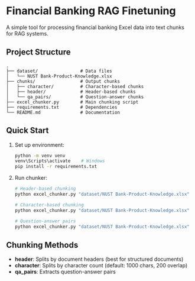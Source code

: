 # Financial Banking RAG Finetuning

A simple tool for processing financial banking Excel data into text chunks for RAG systems.

## Project Structure

```
.
├── dataset/                # Data files
│   └── NUST Bank-Product-Knowledge.xlsx
├── chunks/                 # Output chunks
│   ├── character/          # Character-based chunks
│   ├── header/             # Header-based chunks
│   └── qa_pairs/           # Question-answer chunks
├── excel_chunker.py        # Main chunking script
├── requirements.txt        # Dependencies
└── README.md               # Documentation
```

## Quick Start

1. Set up environment:

   ```bash
   python -m venv venv
   venv\Scripts\activate    # Windows
   pip install -r requirements.txt
   ```

2. Run chunker:

   ```bash
   # Header-based chunking
   python excel_chunker.py "dataset/NUST Bank-Product-Knowledge.xlsx" --chunk-method header

   # Character-based chunking
   python excel_chunker.py "dataset/NUST Bank-Product-Knowledge.xlsx" --chunk-method character

   # Question-answer pairs
   python excel_chunker.py "dataset/NUST Bank-Product-Knowledge.xlsx" --chunk-method qa_pairs
   ```

## Chunking Methods

- **header**: Splits by document headers (best for structured documents)
- **character**: Splits by character count (default: 1000 chars, 200 overlap)
- **qa_pairs**: Extracts question-answer pairs
